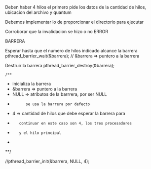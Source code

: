 Deben haber 4 hilos
el primero pide los datos de la cantidad de hilos, ubicacion del archivo y quantum

Debemos implementar lo de proporcionar el directorio para ejecutar

Corroborar que la invalidacion se hizo o no ERROR

BARRERA

Esperar hasta que el numero de hilos indicado alcance la barrera
pthread_barrier_wait(&barrera); // &barrera => puntero a la barrera

Destruir la barrera
pthread_barrier_destroy(&barrera);

    /**   
  *   inicializa la barrera
  *   &barrera => puntero a la barrera
  *   NULL => atributos de la barrrera, por ser NULL 
  *           se usa la barrera por defecto
  *   4 => cantidad de hilos que debe esperar la barrera para 
  *        continuar en este caso son 4, los tres procesadores 
  *        y el hilo principal
  *
  **/    

//pthread_barrier_init(&barrera, NULL, 4);

